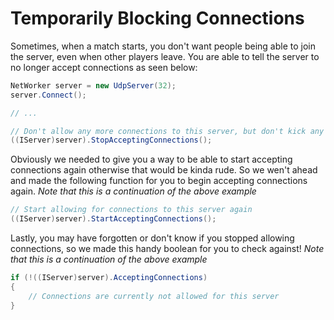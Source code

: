 # Temporarily Blocking Connections
Sometimes, when a match starts, you don't want people being able to join the server, even when other players leave. You are able to tell the server to no longer accept connections as seen below:

```csharp
NetWorker server = new UdpServer(32);
server.Connect();

// ...

// Don't allow any more connections to this server, but don't kick any current connections
((IServer)server).StopAcceptingConnections();
```

Obviously we needed to give you a way to be able to start accepting connections again otherwise that would be kinda rude. So we wen't ahead and made the following function for you to begin accepting connections again. *Note that this is a continuation of the above example*

```csharp
// Start allowing for connections to this server again
((IServer)server).StartAcceptingConnections();
```

Lastly, you may have forgotten or don't know if you stopped allowing connections, so we made this handy boolean for you to check against! *Note that this is a continuation of the above example*

```csharp
if (!((IServer)server).AcceptingConnections)
{
    // Connections are currently not allowed for this server
}
```
